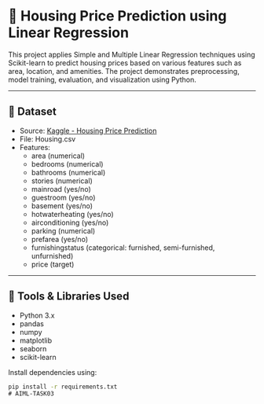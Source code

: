 # 🏡 Housing Price Prediction using Linear Regression

This project applies Simple and Multiple Linear Regression techniques using Scikit-learn to predict housing prices based on various features such as area, location, and amenities. The project demonstrates preprocessing, model training, evaluation, and visualization using Python.

---

## 📁 Dataset

- Source: [Kaggle - Housing Price Prediction](https://www.kaggle.com/datasets/harishkumardatalab/housing-price-prediction)
- File: Housing.csv
- Features:
  - area (numerical)
  - bedrooms (numerical)
  - bathrooms (numerical)
  - stories (numerical)
  - mainroad (yes/no)
  - guestroom (yes/no)
  - basement (yes/no)
  - hotwaterheating (yes/no)
  - airconditioning (yes/no)
  - parking (numerical)
  - prefarea (yes/no)
  - furnishingstatus (categorical: furnished, semi-furnished, unfurnished)
  - price (target)

---

## 🔧 Tools & Libraries Used

- Python 3.x
- pandas
- numpy
- matplotlib
- seaborn
- scikit-learn

Install dependencies using:

```bash
pip install -r requirements.txt
﻿# AIML-TASK03
